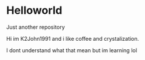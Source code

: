 # Helloworld
Just another repository


Hi im K2John1991 and i like coffee and crystalization.

  I dont understand what that mean but im learning lol
